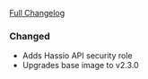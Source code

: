 [Full Changelog][changelog]

### Changed

- Adds Hassio API security role
- Upgrades base image to v2.3.0

[changelog]: https://github.com/hassio-addons/addon-docker-enabler/compare/v0.2.0...v0.3.0